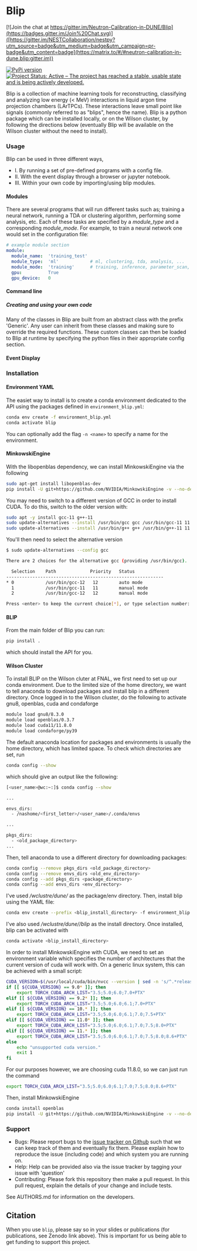 # Blip

[![Join the chat at https://gitter.im/Neutron-Calibration-in-DUNE/Blip](https://badges.gitter.im/Join%20Chat.svg)]([https://gitter.im/NESTCollaboration/nestpy?utm_source=badge&utm_medium=badge&utm_campaign=pr-badge&utm_content=badge](https://matrix.to/#/#neutron-calibration-in-dune.blip:gitter.im))
<!-- [![Pytest](https://github.com/NESTCollaboration/nestpy/actions/workflows/test_package.yml/badge.svg?branch=master)](https://github.com/NESTCollaboration/nestpy/actions/workflows/test_package.yml)
[![DOI](https://zenodo.org/badge/DOI/10.5281/zenodo.1345595.svg)](https://doi.org/10.5281/zenodo.1345595) -->
[![PyPi version](https://pypip.in/v/duneblip/badge.png)](https://pypi.org/project/duneblip/)
[![Project Status: Active – The project has reached a stable, usable state and is being actively developed.](https://www.repostatus.org/badges/latest/active.svg)](https://www.repostatus.org/#active)
<!-- [![Python Versions](https://img.shields.io/pypi/pyversions/nestpy.svg)](https://pypi.python.org/pypi/nestpy)
[![PyPI downloads](https://img.shields.io/pypi/dm/nestpy.svg)](https://pypistats.org/packages/nestpy) -->

Blip is a collection of machine learning tools for reconstructing, classifying and analyzing low energy (< MeV) interactions in liquid argon time projection chambers (LArTPCs).  These interactions leave small point like signals (commonly referred to as "blips", hence the name). Blip is a python package which can be installed locally, or on the Wilson cluster, by following the directions below (eventually Blip will be available on the Wilson cluster without the need to install).

### Usage
Blip can be used in three different ways, 
   - I.   By running a set of pre-defined programs with a config file.
   - II.  With the event display through a browser or jupyter notebook.
   - III. Within your own code by importing/using blip modules.

#### Modules
There are several programs that will run different tasks such as; training a neural network, running a TDA or clustering algorithm, performing some analysis, etc.  Each of these tasks are specified by a *module_type* and a corresponding *module_mode*.  For example, to train a neural network one would set in the configuration file:
```yaml
# example module section
module:
  module_name:  'training_test'
  module_type:  'ml'            # ml, clustering, tda, analysis, ...
  module_mode:  'training'      # training, inference, parameter_scan, ...
  gpu:          True
  gpu_device:   0
```
#### Command line


##### Creating and using your own code
Many of the classes in Blip are built from an abstract class with the prefix 'Generic'.  Any user can inherit from these classes and making sure to override the required functions.  These custom classes can then be loaded to Blip at runtime by specifying the python files in their appropriate config section.


#### Event Display

### Installation

<!-- #### Conda/Pip
Assuming you have CUDA >= 11.8 installed, the easiest way to start from scratch is to use anaconda together with pip.  First, create a new anaconda environment using python version 3.9
```bash
conda create -n blip python=3.10
```
I've used the name *blip* for the anaconda environment.  Once this is set up, activate the environment,
```bash
conda activate blip
```
and then install torch.
```bash
conda install pytorch torchvision torchaudio pytorch-cuda=11.7 -c pytorch -c nvidia
```
Another large pytorch library we will need is pytorch geometric, which can be installed similarly with
```bash
conda install pyg -c pyg
```
Finally, we install several other dependecies,
```bash
conda install matplotlib pyyaml pandas seaborn
conda install -c nvidia cuda
pip install uproot
``` -->

#### Environment YAML
The easiet way to install is to create a conda environment dedicated to the API using the packages defined in ``environment_blip.yml``:
```bash
conda env create -f environment_blip.yml
conda activate blip
```
You can optionally add the flag ``-n <name>`` to specify a name for the environment.

#### MinkowskiEngine
With the libopenblas dependency, we can install MinkowskiEngine via the following
```bash
sudo apt-get install libopenblas-dev
pip install -U git+https://github.com/NVIDIA/MinkowskiEngine -v --no-deps --install-option="--blas_include_dirs=${CONDA_PREFIX}/include" --install-option="--blas=openblas"
```

You may need to switch to a different version of GCC in order to install CUDA.  To do this, switch to the older version with:
```bash
sudo apt -y install gcc-11 g++-11
sudo update-alternatives --install /usr/bin/gcc gcc /usr/bin/gcc-11 11
sudo update-alternatives --install /usr/bin/g++ g++ /usr/bin/g++-11 11
```
You'll then need to select the alternative version
```bash
$ sudo update-alternatives --config gcc

There are 2 choices for the alternative gcc (providing /usr/bin/gcc).

  Selection    Path             Priority   Status
------------------------------------------------------------
* 0            /usr/bin/gcc-12   12        auto mode
  1            /usr/bin/gcc-11   11        manual mode
  2            /usr/bin/gcc-12   12        manual mode

Press <enter> to keep the current choice[*], or type selection number: 1
```

#### BLIP
From the main folder of Blip you can run:
```bash
pip install .
```
which should install the API for you.

#### Wilson Cluster
To install BLIP on the Wilson cluter at FNAL, we first need to set up our conda environment.  Due to the limited size of the home directory, we want to tell anaconda to download packages and install blip in a different directory.  Once logged in to the Wilson cluster, do the following to activate gnu8, openblas, cuda and condaforge
```bash
module load gnu8/8.3.0
module load openblas/0.3.7
module load cuda11/11.8.0
module load condaforge/py39
```

The default anaconda location for packages and environments is usually the home directory, which has limited space.  To check which directories are set, run
```bash
conda config --show
```
which should give an output like the following:
```bash
[<user_name>@wc:~:]$ conda config --show

...

envs_dirs:
  - /nashome/<first_letter>/<user_name>/.conda/envs

...

pkgs_dirs:
  - <old_package_directory>
...
```

Then, tell anaconda to use a different directory for downloading packages:
```bash
conda config --remove pkgs_dirs <old_package_directory>
conda config --remove envs_dirs <old_env_directory>
conda config --add pkgs_dirs <package_directory>
conda config --add envs_dirs <env_directory>
```
I've used */wclustre/dune/<username>* as the package/env directory.  Then, install blip using the YAML file:
```bash
conda env create --prefix <blip_install_directory> -f environment_blip.yml
```

I've also used */wclustre/dune/<username>/blip* as the install directory.  Once installed, blip can be activated with
```bash
conda activate <blip_install_directory>
```
In order to install MinkowskiEngine with CUDA, we need to set an environment variable which specifies the number of architectures that the current version of cuda will work with.  On a generic linux system, this can be achieved with a small script:
```bash
CUDA_VERSION=$(/usr/local/cuda/bin/nvcc --version | sed -n 's/^.*release \([0-9]\+\.[0-9]\+\).*$/\1/p')
if [[ ${CUDA_VERSION} == 9.0* ]]; then
    export TORCH_CUDA_ARCH_LIST="3.5;5.0;6.0;7.0+PTX"
elif [[ ${CUDA_VERSION} == 9.2* ]]; then
    export TORCH_CUDA_ARCH_LIST="3.5;5.0;6.0;6.1;7.0+PTX"
elif [[ ${CUDA_VERSION} == 10.* ]]; then
    export TORCH_CUDA_ARCH_LIST="3.5;5.0;6.0;6.1;7.0;7.5+PTX"
elif [[ ${CUDA_VERSION} == 11.0* ]]; then
    export TORCH_CUDA_ARCH_LIST="3.5;5.0;6.0;6.1;7.0;7.5;8.0+PTX"
elif [[ ${CUDA_VERSION} == 11.* ]]; then
    export TORCH_CUDA_ARCH_LIST="3.5;5.0;6.0;6.1;7.0;7.5;8.0;8.6+PTX"
else
    echo "unsupported cuda version."
    exit 1
fi
```

For our purposes however, we are choosing cuda 11.8.0, so we can just run the command
```bash
export TORCH_CUDA_ARCH_LIST="3.5;5.0;6.0;6.1;7.0;7.5;8.0;8.6+PTX"
```

Then, install MinkowskiEngine
```bash
conda install openblas
pip install -U git+https://github.com/NVIDIA/MinkowskiEngine -v --no-deps --install-option="--blas_include_dirs=${CONDA_PREFIX}/include" --install-option="--blas=openblas" --install-option="--force_cuda"
```


### Support

* Bugs: Please report bugs to the [issue tracker on Github](https://github.com/Neutron-Calibration-in-DUNE/Blip/issues) such that we can keep track of them and eventually fix them.  Please explain how to reproduce the issue (including code) and which system you are running on.
* Help: Help can be provided also via the issue tracker by tagging your issue with 'question'
* Contributing:  Please fork this repository then make a pull request.  In this pull request, explain the details of your change and include tests.
   
See AUTHORS.md for information on the developers.

## Citation

When you use `blip`, please say so in your slides or publications (for publications, see Zenodo link above).  This is important for us being able to get funding to support this project.
